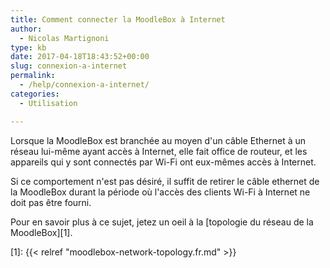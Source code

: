```yaml
---
title: Comment connecter la MoodleBox à Internet
author:
  - Nicolas Martignoni
type: kb
date: 2017-04-18T18:43:52+00:00
slug: connexion-a-internet
permalink:
  - /help/connexion-a-internet/
categories:
  - Utilisation

---
```

Lorsque la MoodleBox est branchée au moyen d'un câble Ethernet à un réseau lui-même ayant accès à Internet, elle fait office de routeur, et les appareils qui y sont connectés par Wi-Fi ont eux-mêmes accès à Internet.

Si ce comportement n'est pas désiré, il suffit de retirer le câble ethernet de la MoodleBox durant la période où l'accès des clients Wi-Fi à Internet ne doit pas être fourni.

Pour en savoir plus à ce sujet, jetez un oeil à la [topologie du réseau de la MoodleBox][1].

 [1]: {{< relref "moodlebox-network-topology.fr.md" >}}
